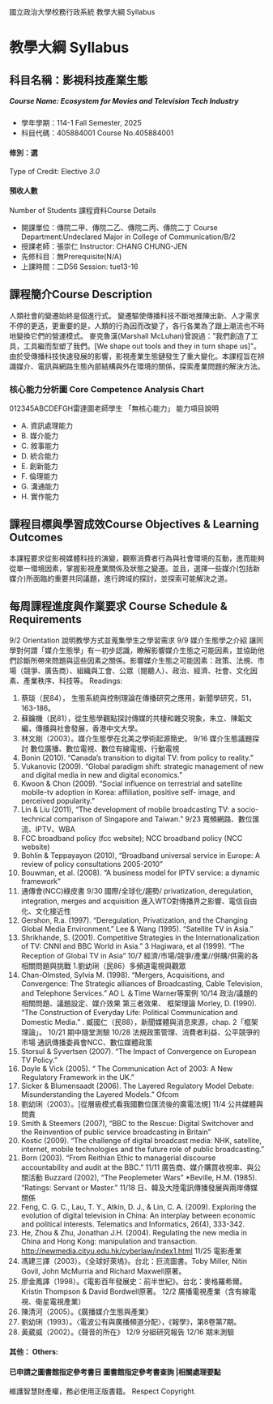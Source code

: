 國立政治大學校務行政系統 教學大綱 Syllabus
# 教學大綱 Syllabus
##  科目名稱：影視科技產業生態
#####  Course Name: Ecosystem for Movies and Television Tech Industry
  * 學年學期：114-1 Fall Semester, 2025 
  * 科目代碼：405884001 Course No.405884001
#### 修別：選
Type of Credit: Elective 
_3.0_
#### 預收人數
Number of Students
課程資料Course Details
  * 開課單位：傳院二甲、傳院二乙、傳院二丙、傳院二丁 Course Department:Undeclared Major in College of Communication/B/2 
  * 授課老師：張崇仁 Instructor: CHANG CHUNG-JEN 
  * 先修科目：無Prerequisite(N/A)
  * 上課時間：二D56 Session: tue13-16
##  課程簡介Course Description
人類社會的變遷始終是個進行式。
變遷驅使傳播科技不斷地推陳出新、人才需求不停的更迭，更重要的是，人類的行為因而改變了，各行各業為了跟上潮流也不時地變換它們的營運模式。
麥克魯漢(Marshall McLuhan)曾說過：”我們創造了工具，工具繼而型塑了我們。[We shape out tools and they in turn shape us]"。
由於受傳播科技快速發展的影響，影視產業生態鏈發生了重大變化。本課程旨在辨識媒介、電訊與網路生態內部結構與外在環境的關係，探索產業問題的解決方法。
###  核心能力分析圖 Core Competence Analysis Chart
012345ABCDEFGH雷達圖老師學生
「無核心能力」 
能力項目說明
  * A. 資訊處理能力
  * B. 媒介能力
  * C. 敘事能力
  * D. 統合能力
  * E. 創新能力
  * F. 倫理能力
  * G. 溝通能力
  * H. 實作能力
##  課程目標與學習成效Course Objectives & Learning Outcomes 
本課程要求從影視媒體科技的演變，觀察消費者行為與社會環境的互動，進而能夠從單一環境因素，掌握影視產業關係及狀態之變遷。並且，選擇一些媒介(包括新媒介)所面臨的重要共同議題，進行跨域的探討，並探索可能解決之道。
##  每周課程進度與作業要求 Course Schedule & Requirements
9/2 Orientation
說明教學方式並蒐集學生之學習需求
9/9 媒介生態學之介紹
讓同學對何謂「媒介生態學」有一初步認識，瞭解影響媒介生態之可能因素，並協助他們診斷所帶來問題與這些因素之關係。影響媒介生態之可能因素：政策、法規、市場（競爭、廣告商）、組織與工會、公眾（閱聽人）、政治、經濟、社會、文化因素、產業秩序、科技等。
Readings:
1. 蔡琰（民84）， 生態系統與控制理論在傳播研究之應用，新聞學研究，51，163-186。
2. 蘇鑰機（民81），從生態學觀點探討傳媒的共棲和雜交現象，朱立、陳韜文編，傳播與社會發展，香港中文大學。
3. 林文剛（2003）。媒介生態學在北美之學術起源簡史。
9/16 媒介生態議題探討
數位廣播、數位電視、數位有線電視、行動電視
1. Bonin (2010). “Canada’s transition to digital TV: from policy to reality.”
2. Vukanovic (2009). “Global paradigm shift: strategic management of new and digital media in new and digital economics.”
3. Kwoon & Chon (2009). “Social influence on terrestrial and satellite mobile-tv adoption in Korea: affiliation, positive self- image, and perceived popularity.”
4. Lin & Liu (2011), “The development of mobile broadcasting TV: a socio-technical comparison of Singapore and Taiwan.”
9/23 寬頻網路、數位匯流、IPTV、WBA
1. FCC broadband policy (fcc website); NCC broadband policy (NCC website)
2. Bohlin & Teppayayon (2010), “Broadband universal service in Europe: A review of policy consultations 2005-2010”
3. Bouwman, et al. (2008). “A business model for IPTV service: a dynamic framework”
4. 通傳會(NCC)綠皮書
9/30 國際/全球化/趨勢/
privatization, deregulation, integration, merges and acquisition
進入WTO對傳播界之影響、電信自由化、文化接近性
1. Gershon, R.a. (1997). “Deregulation, Privatization, and the
Changing Global Media Environment.”
Lee & Wang (1995). “Satellite TV in Asia.”
2. Shrikhande, S. (2001). Competitive Strategies in the
Internationalization of TV: CNNI and BBC World in Asia.”
3 Hagiwara, et al (1999). “The Reception of Global TV in Asia”
10/7 經濟/市場/競爭/產業//併購/供需的各相關問題與挑戰
1.劉幼琍（民86）多頻道電視與觀眾
2. Chan-Olmsted, Sylvia M. (1998). “Mergers, Acquisitions, and Convergence: The Strategic alliances of Broadcasting, Cable Television, and Telephone Services.”
AO L ＆Time Warner等案例
10/14 政治/議題的相關問題、議題設定、媒介效果
第三者效果、 框架理論
Morley, D. (1990). “The Construction of Everyday Life:
Political Communication and Domestic Media.”
. 臧國仁（民88），新聞媒體與消息來源，chap. 2「框架理論」。
10/21 期中隨堂測驗
10/28 法規政策管理、消費者利益、公平競爭的市場
通訊傳播委員會NCC、數位媒體政策
1. Storsul & Syvertsen (2007). “The Impact of Convergence on European TV Policy.”
2. Doyle & Vick (2005). “ The Communication Act of 2003: A New Regulatory Framework in the UK.”
3. Sicker & Blumensaadt (2006). The Layered Regulatory Model Debate: Misunderstanding the Layered Models.”
Ofcom
4. 劉幼琍（2003）。[從層級模式看我國數位匯流後的廣電法規]
11/4 公共媒體與問責
1. Smith & Steemers (2007), “BBC to the Rescue: Digital Switchover and the Reinvention of public service broadcasting in Britain”
2. Kostic (2009). “The challenge of digital broadcast media: NHK, satellite, internet, mobile technologies and the future role of public broadcasting.”
3. Born (2003). “From Reithian Ethic to managerial discourse accountability and audit at the BBC.”
11/11 廣告商、媒介購買收視率、與公關活動
Buzzard (2002), “The Peoplemeter Wars”
*Beville, H.M. (1985). “Ratings: Servant or Master.”
11/18 日、韓及大陸電訊傳播發展與兩岸傳媒關係
1. Feng, C. G. C., Lau, T. Y., Atkin, D. J., & Lin, C. A. (2009). Exploring the evolution of digital television in China: An interplay between economic and political interests. Telematics and Informatics, 26(4), 333-342.
2. He, Zhou & Zhu, Jonathan J.H. (2004). Regulating the new media in China and Hong Kong: manipulation and transaction.
http://newmedia.cityu.edu.hk/cyberlaw/index1.html
11/25 電影產業
1. 馮建三譯（2003）。《全球好萊塢》。台北：巨流圖書。Toby Miller, Nitin Govil, John McMurria and Richard Maxwell原著。
2. 廖金鳳譯（1998）。《電影百年發展史：前半世紀》。台北：麥格羅希爾。Kristin Thompson & David Bordwell原著。
12/2 廣播電視產業（含有線電視、衛星電視產業）
1. 陳清河（2005）。《廣播媒介生態與產業》
2. 劉幼琍（1993）。〈電波公有與廣播頻道分配〉，《報學》，第8卷第7期。
3. 黃葳威（2002）。《聲音的所在》
12/9 分組研究報告
12/16 期末測驗
####  其他： Others:
####  已申請之圖書館指定參考書目  圖書館指定參考書查詢 |相關處理要點
維護智慧財產權，務必使用正版書籍。 Respect Copyright.